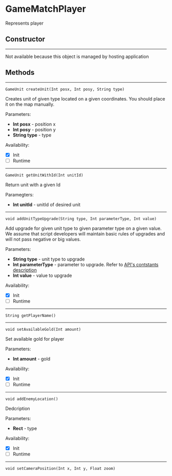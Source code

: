 # GameMatchPlayer
Represents player

## **Constructor**
---
Not available because this object is managed by hosting application

## **Methods**
---
```
GameUnit createUnit(Int posx, Int posy, String type)
```
Creates unit of given type located on a given coordinates. You should place it on the map manually.

Parameters:
- **Int posx** - position x
- **Int posy** - position y
- **String type** - type

Availability: 
- [x] Init
- [ ] Runtime

---
```
GameUnit getUnitWithId(Int unitId)
```
Return unit with a given Id

Paramegters:
- **Int unitId** - unitId of desired unit

---
```
void addUnitTypeUpgrade(String type, Int parameterType, Int value)
```
Add upgrade for given unit type to given parameter type on a given value. We assume that script developers will maintain basic rules of upgrades and will not pass negative or big values.

Parameters:
- **String type** - unit type to upgrade
- **Int parameterType** - parameter to upgrade. Refer to [API's contstants description](Constants.md)
- **Int value** - value to upgrade

Availability: 
- [x] Init
- [ ] Runtime

---
```
String getPlayerName()
```

---
```
void setAvailableGold(Int amount)
```
Set available gold for player

Parameters:
- **Int amount** - gold

Availability: 
- [x] Init
- [ ] Runtime

---
```
void addEnemyLocation()
```
Dedcription

Parameters:
- **Rect** - type

Availability: 
- [x] Init
- [ ] Runtime

---
```
void setCameraPosition(Int x, Int y, Float zoom)
```
